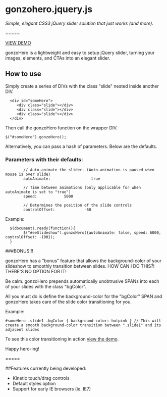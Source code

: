 # gonzohero.jquery.js

_Simple, elegant CSS3 jQuery slider solution that just works (and more)._

=====

[VIEW DEMO](http://jsfiddle.net/YagRL/19/)

gonzoHero is a lightweight and easy to setup jQuery slider, turning your images, elements, and CTAs into an elegant slider.

## How to use

Simply create a series of DIVs with the class "slide" nested inside another DIV. 

      <div id="someHero">
         <div class="slide"></div>
         <div class="slide"></div>
         <div class="slide"></div>
      </div>

Then call the gonzoHero function on the wrapper DIV.

	$("#someHero").gonzoHero();


Alternatively, you can pass a hash of parameters. Below are the defaults.

### Parameters with their defaults:
            
            // Auto-animate the slider. (Auto-animation is paused when mouse is over slide)
            autoAnimate:                  true

            // Time between animations (only applicable for when autoAnimate is set to "true")
            speed:            5000

            // Determines the position of the slide controls
            controlOffset:             -60

            
Example:
            
      $(document).ready(function(){
            $("#eeSlideshow").gonzoHero({autoAnimate: false, speed: 6000, controlOffset: -100});
      }

###BONUS!!!

gonzoHero has a "bonus" feature that allows the background-color of your slideshow to smoothly transition between slides. HOW CAN I DO THIS?! THERE'S NO OPTION FOR IT!

Be calm. gonzoHero prepends automatically unobtrusive SPANs into each of your slides with the class "bgColor". 

All you must do is define the background-color for the "bgColor" SPAN and gonzoHero takes care of the slide color transitioning for you.

Example:

	#someHero .slide1 .bgColor { background-color: hotpink } // This will create a smooth background-color transition between ".slide1" and its adjacent slides

To see this color transitioning in action [view the demo](http://jsfiddle.net/YagRL/19/).

Happy hero-ing!

=====

##Features currently being developed:

- Kinetic touch/drag controls
- Default styles option
- Support for early IE browsers (ie. IE7)